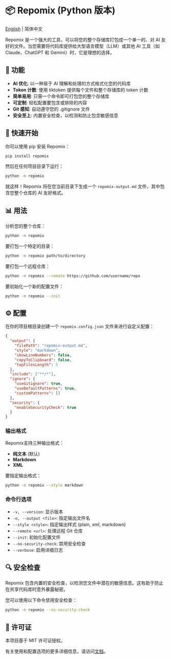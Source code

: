 # 📦 Repomix (Python 版本)

[English](README.md) | 简体中文

Repomix 是一个强大的工具，可以将您的整个存储库打包成一个单一的、对 AI 友好的文件。当您需要将代码库提供给大型语言模型（LLM）或其他 AI 工具（如 Claude、ChatGPT 和 Gemini）时，它是理想的选择。

## 🌟 功能

- **AI 优化**: 以一种易于 AI 理解和处理的方式格式化您的代码库
- **Token 计数**: 使用 tiktoken 提供每个文件和整个存储库的 token 计数
- **简单易用**: 只需一个命令即可打包您的整个存储库
- **可定制**: 轻松配置要包含或排除的内容
- **Git 感知**: 自动遵守您的 .gitignore 文件
- **安全至上**: 内置安全检查，以检测和防止包含敏感信息


## 🚀 快速开始

你可以使用 pip 安装 Repomix：

```bash
pip install repomix
```


然后在任何项目目录下运行：

```bash
python -m repomix
```


就这样！Repomix 将在您当前目录下生成一个 `repomix-output.md` 文件，其中包含您整个仓库的 AI 友好格式。

## 📊 用法

分析您的整个仓库：


```bash
python -m repomix
```

要打包一个特定的目录：


```bash
python -m repomix path/to/directory
```

要打包一个远程仓库：


```bash
python -m repomix --remote https://github.com/username/repo
```

要初始化一个新的配置文件：


```bash
python -m repomix --init
```

## ⚙️ 配置

在你的项目根目录创建一个 `repomix.config.json` 文件来进行自定义配置：


```json
{
  "output": {
    "filePath": "repomix-output.md",
    "style": "markdown",
    "showLineNumbers": false,
    "copyToClipboard": false,
    "topFilesLength": 5
  },
  "include": ["**/*"],
  "ignore": {
    "useGitignore": true,
    "useDefaultPatterns": true,
    "customPatterns": []
  },
  "security": {
    "enableSecurityCheck": true
  }
}
```

### 输出格式

Repomix支持三种输出格式：

- **纯文本** (默认)
- **Markdown**
- **XML**

要指定输出格式：


```bash
python -m repomix --style markdown
```

### 命令行选项

- `-v, --version`: 显示版本
- `-o, --output <file>`: 指定输出文件名
- `--style <style>`: 指定输出样式 (plain, xml, markdown)
- `--remote <url>`: 处理远程 Git 仓库
- `--init`: 初始化配置文件
- `--no-security-check`: 禁用安全检查
- `--verbose`: 启用详细日志


## 🔍 安全检查

Repomix 包含内置的安全检查，以检测您文件中潜在的敏感信息。这有助于防止在共享代码库时意外暴露秘密。

您可以使用以下命令禁用安全检查：

```bash
python -m repomix --no-security-check
```


## 📜 许可证

本项目基于 MIT 许可证授权。

有关使用和配置选项的更多详细信息，请访问[文档](https://github.com/andersonby/python-repomix)。